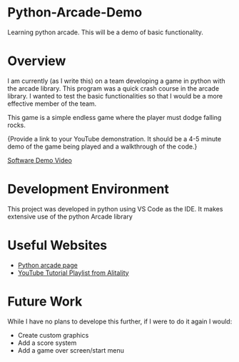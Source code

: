 # Python-Arcade-Demo

Learning python arcade. This will be a demo of basic functionality.

# Overview

I am currently (as I write this) on a team developing a game in python with the arcade library. This program was a quick crash course in the arcade library. I wanted to test the basic functionalities so that I
would be a more effective member of the team.

This game is a simple endless game where the player must dodge falling rocks.

{Provide a link to your YouTube demonstration. It should be a 4-5 minute demo of the game being played and a walkthrough of the code.}

[Software Demo Video](http://youtube.link.goes.here)

# Development Environment

This project was developed in python using VS Code as the IDE.
It makes extensive use of the python Arcade library

# Useful Websites

- [Python arcade page](https://api.arcade.academy/en/latest/)
- [YouTube Tutorial Playlist from Alitality](https://www.youtube.com/watch?v=MulMdcddiog&list=PLP6KYkkXj-QbBP0He1Ot5wGgtPbR9hqxR)

# Future Work

While I have no plans to develope this further, if I were to do it again I would:

- Create custom graphics
- Add a score system
- Add a game over screen/start menu
